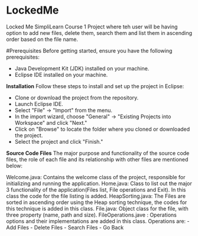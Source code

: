 # LockedMe
Locked Me SimpliLearn Course 1 Project where teh user will be having option to add new files, delete them, search them and list them in ascending order based on the file name.


#Prerequisites
Before getting started, ensure you have the following prerequisites:

- Java Development Kit (JDK) installed on your machine.
- Eclipse IDE installed on your machine.

**Installation**
Follow these steps to install and set up the project in Eclipse:

- Clone or download the project from the repository.
- Launch Eclipse IDE.
- Select "File" -> "Import" from the menu.
- In the import wizard, choose "General" -> "Existing Projects into Workspace" and click "Next."
- Click on "Browse" to locate the folder where you cloned or downloaded the project.
- Select the project and click "Finish."

**Source Code Files**
The major purpose and functionality of the source code files, the role of each file and its relationship with other files are mentioned below:

Welcome.java: Contains the welcome class of the project, responsible for initializing and running the application.
Home.java: Class to list out the major 3 functionality of the application(Files list, File operations and Exit). In this class the code for the file listing is added.
HeapSorting.java: The Files are sorted in ascending order using the Heap sorting technique, the codes for this technique is added in this class. 
File.java: Object class for the file, with three property (name, path and size).
FileOperations.jave : Operations options and their implementations are added in this class. Operations are:
    - Add Files
    - Delete Files
    - Search Files
    - Go Back





